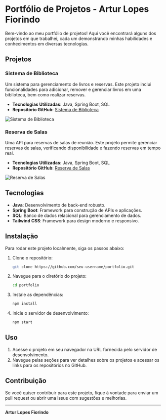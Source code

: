 # Portfólio de Projetos - Artur Lopes Fiorindo

Bem-vindo ao meu portfólio de projetos! Aqui você encontrará alguns dos projetos em que trabalhei, cada um demonstrando minhas habilidades e conhecimentos em diversas tecnologias.

## Projetos

### Sistema de Biblioteca

Um sistema para gerenciamento de livros e reservas. Este projeto inclui funcionalidades para adicionar, remover e gerenciar livros em uma biblioteca, bem como realizar reservas.

- **Tecnologias Utilizadas**: Java, Spring Boot, SQL
- **Repositório GitHub**: [Sistema de Biblioteca](https://github.com/seu-username/sistema-de-biblioteca)

![Sistema de Biblioteca](https://via.placeholder.com/300x300?text=Sistema+de+Biblioteca)

### Reserva de Salas

Uma API para reservas de salas de reunião. Este projeto permite gerenciar reservas de salas, verificando disponibilidade e fazendo reservas em tempo real.

- **Tecnologias Utilizadas**: Java, Spring Boot, SQL
- **Repositório GitHub**: [Reserva de Salas](https://github.com/seu-username/reserva-de-salas)

![Reserva de Salas](https://via.placeholder.com/300x300?text=Reserva+de+Salas)

## Tecnologias

- **Java**: Desenvolvimento de back-end robusto.
- **Spring Boot**: Framework para construção de APIs e aplicações.
- **SQL**: Banco de dados relacional para gerenciamento de dados.
- **Tailwind CSS**: Framework para design moderno e responsivo.

## Instalação

Para rodar este projeto localmente, siga os passos abaixo:

1. Clone o repositório:
    ```bash
    git clone https://github.com/seu-username/portfolio.git
    ```

2. Navegue para o diretório do projeto:
    ```bash
    cd portfolio
    ```

3. Instale as dependências:
    ```bash
    npm install
    ```

4. Inicie o servidor de desenvolvimento:
    ```bash
    npm start
    ```

## Uso

1. Acesse o projeto em seu navegador na URL fornecida pelo servidor de desenvolvimento.
2. Navegue pelas seções para ver detalhes sobre os projetos e acessar os links para os repositórios no GitHub.

## Contribuição

Se você quiser contribuir para este projeto, fique à vontade para enviar um pull request ou abrir uma issue com sugestões e melhorias.

---

**Artur Lopes Fiorindo**


